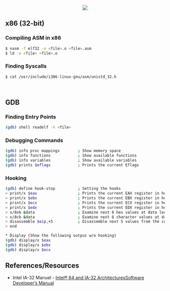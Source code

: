 <p align="center">
  <img src="https://github.com/bigb0sss/b0ssTheASM/blob/master/asm.png">
</p>

## x86 (32-bit)

### Compiling ASM in x86
```bash
$ nasm -f elf32 -o <file>.o <file>.asm
$ ld -o <file> <file>.o
```
### Finding Syscalls
```bash
$ cat /usr/include/i386-linux-gnu/asm/unistd_32.h 
```
<br />

## GDB
### Finding Entry Points
```bash
(gdb) shell readelf -h <file>
```
### Debugging Commands
```bash
(gdb) info proc mappings        ; Show memory space
(gdb) info functions            ; Show available functions
(gdb) info variables            ; Show available variables
(gdb) prints $eflags            ; Prints the current Eflags
```
### Hooking
```bash
(gdb) define hook-stop          ; Setting the hooks
> print/x $eax                  ; Prints the current EAX register in hex
> print/x $ebx                  ; Prints the current EBX register in hex
> print/x $ecx                  ; Prints the current ECX register in hex
> print/x $edx                  ; Prints the current EDX register in hex
> x/8xb &data                   ; Examine next 8 hex values at data location byte-by-byte
> x/8cb &data                   ; Examine next 8 character values at data location byte-by-byte
> disassemble $eip,+5           ; Disassemble next 5 values from the current EIP register
> end

* Display (Show the following outpus w/o hooking)
(gdb) display/x $eax
(gdb) display/x $ebx
(gdb) display/x $ecx
```

## References/Resources
* Intel IA-32 Manuel - [Intel® 64 and IA-32 ArchitecturesSoftware Developer’s Manual](https://www.intel.com/content/dam/www/public/us/en/documents/manuals/64-ia-32-architectures-software-developer-instruction-set-reference-manual-325383.pdf)
